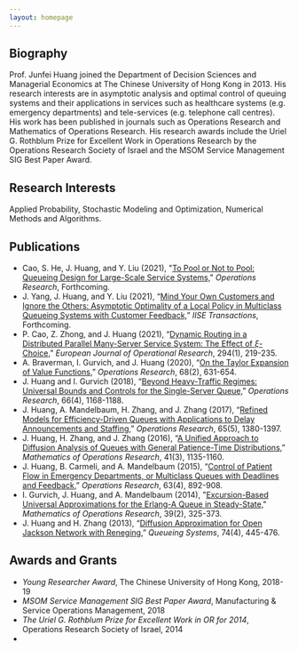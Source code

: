 ```yaml
---
layout: homepage
---
```


## Biography

Prof. Junfei Huang joined the Department of Decision Sciences and Managerial Economics at The Chinese University of Hong Kong in 2013. His research interests are in asymptotic analysis and optimal control of queuing systems and their applications in services such as healthcare systems (e.g. emergency departments) and tele-services (e.g. telephone call centres). His work has been published in journals such as Operations Research and Mathematics of Operations Research. His research awards include the Uriel G. Rothblum Prize for Excellent Work in Operations Research by the Operations Research Society of Israel and the MSOM Service Management SIG Best Paper Award.

## Research Interests

Applied Probability, Stochastic Modeling and Optimization, Numerical Methods and Algorithms.

<!-- ## Working Papers

- "[A Working Paper](https://rdcu.be/cc2CP)" -->

## Publications

- Cao, S. He, J. Huang, and Y. Liu (2021), "[To Pool or Not to Pool: Queueing Design for Large-Scale Service Systems,](https://doi.org/10.1287/opre.2019.1976)" *Operations Research*, Forthcoming.
- J. Yang, J. Huang, and Y. Liu (2021), “[Mind Your Own Customers and Ignore the Others: Asymptotic Optimality of a Local Policy in Multiclass Queueing Systems with Customer Feedback,](https://www.tandfonline.com/doi/full/10.1080/24725854.2021.1952358)” *IISE Transactions*, Forthcoming.
- P. Cao, Z. Zhong, and J. Huang (2021), “[Dynamic Routing in a Distributed Parallel Many-Server Service System: The Effect of $\xi$-Choice,](https://doi.org/10.1016/j.ejor.2021.01.026)” *European Journal of Operational Research*, 294(1), 219-235.
- A. Braverman, I. Gurvich, and J. Huang (2020), “[On the Taylor Expansion of Value Functions,](https://doi.org/10.1287/opre.2019.1903)” *Operations Research*, 68(2), 631-654.
- J. Huang and I. Gurvich (2018), “[Beyond Heavy-Traffic Regimes: Universal Bounds and Controls for the Single-Server Queue,](https://doi.org/10.1287/opre.2017.1715)” *Operations Research*, 66(4), 1168-1188.
- J. Huang, A. Mandelbaum, H. Zhang, and J. Zhang (2017), “[Refined Models for Efficiency-Driven Queues with Applications to Delay Announcements and Staffing,](https://doi.org/10.1287/opre.2017.1619)” *Operations Research*, 65(5), 1380-1397.
- J. Huang, H. Zhang, and J. Zhang (2016), “[A Unified Approach to Diffusion Analysis of Queues with General Patience-Time Distributions,](https://doi.org/10.1287/moor.2015.0772)” *Mathematics of Operations Research*, 41(3), 1135-1160.
- J. Huang, B. Carmeli, and A. Mandelbaum (2015), “[Control of Patient Flow in Emergency Departments, or Multiclass Queues with Deadlines and Feedback,](https://doi.org/10.1287/opre.2015.1389)” *Operations Research*, 63(4), 892-908.
- I. Gurvich, J. Huang, and A. Mandelbaum (2014), "[Excursion-Based Universal Approximations for the Erlang-A Queue in Steady-State,](https://doi.org/10.1287/moor.2013.0606)" *Mathematics of Operations Research*, 39(2), 325-373.
- J. Huang and H. Zhang (2013), “[Diffusion Approximation for Open Jackson Network with Reneging,](https://link.springer.com/article/10.1007/s11134-012-9335-5)” *Queueing Systems*, 74(4), 445-476.

## Awards and Grants

- *Young Researcher Award*, The Chinese University of Hong Kong, 2018-19
- *MSOM Service Management SIG Best Paper Award*, Manufacturing & Service Operations Management, 2018
- *The Uriel G. Rothblum Prize for Excellent Work in OR for 2014*, Operations Research Society of Israel, 2014
- 